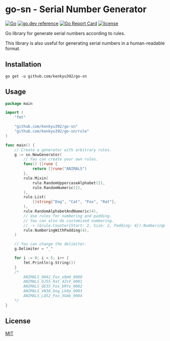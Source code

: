 # go-sn - Serial Number Generator

[![Go](https://github.com/kenkyu392/go-sn/actions/workflows/go.yml/badge.svg)](https://github.com/kenkyu392/go-sn/actions/workflows/go.yml)
[![go.dev reference](https://img.shields.io/badge/go.dev-reference-00ADD8?logo=go)](https://pkg.go.dev/github.com/kenkyu392/go-sn)
[![Go Report Card](https://goreportcard.com/badge/github.com/kenkyu392/go-sn)](https://goreportcard.com/report/github.com/kenkyu392/go-sn)
[![license](https://img.shields.io/github/license/kenkyu392/go-sn)](LICENSE)

Go library for generate serial numbers according to rules.

This library is also useful for generating serial numbers in a human-readable format.

## Installation

```
go get -u github.com/kenkyu392/go-sn
```

## Usage

```go
package main

import (
	"fmt"

	"github.com/kenkyu392/go-sn"
	"github.com/kenkyu392/go-sn/rule"
)

func main() {
	// Create a generator with arbitrary rules.
	g := sn.NewGenerator(
		// You can create your own rules.
		func() []rune {
			return []rune("ANIMALS")
		},
		rule.Mixin(
			rule.RandomUppercaseAlphabet(2),
			rule.RandomNumeric(2),
		),
		rule.List(
			[]string{"Dog", "Cat", "Fox", "Rat"},
		),
		rule.RandomAlphabetAndNumeric(4),
		// Use rules for numbering and padding.
		// You can also do customized numbering.
		// -> (&rule.Counter{Start: 2, Size: 2, Padding: 4}).NumberingWithPadding(),
		rule.NumberingWithPadding(4),
	)

	// You can change the delimiter.
	g.Delimiter = "_"

	for i := 0; i < 5; i++ {
		fmt.Println(g.String())
	}
	/*
		ANIMALS_OH42_Fox_x8m0_0000
		ANIMALS_GJ55_Rat_4ZsV_0001
		ANIMALS_QE35_Fox_bRYu_0002
		ANIMALS_VN38_Dog_Lk9p_0003
		ANIMALS_LQ52_Fox_XGmb_0004
	*/
}
```

## License

[MIT](LICENSE)
